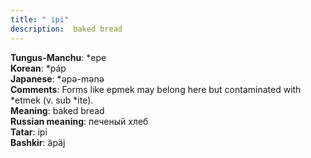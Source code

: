 ```yaml
---
title: " ipi"
description:  baked bread
---
```


<strong>Tungus-Manchu</strong>:  *epe<br>
<strong>Korean</strong>:  *páp<br>
<strong>Japanese</strong>:  *ǝpǝ-mǝnǝ<br>
<strong>Comments</strong>:  Forms like epmek may belong here but contaminated with *etmek (v. sub *ite).<br>
<strong>Meaning</strong>:  baked bread<br>
<strong>Russian meaning</strong>:  печеный хлеб<br>
<strong>Tatar</strong>:  ipi<br>
<strong>Bashkir</strong>:  äpäj<br>


